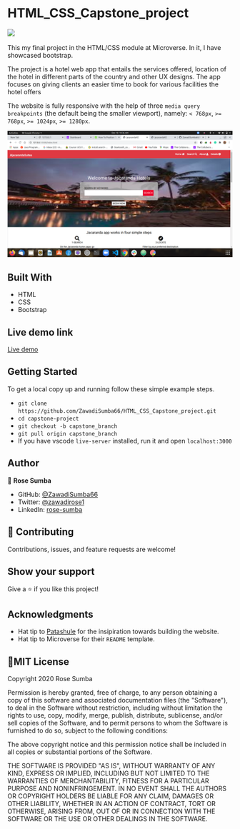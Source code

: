 # HTML_CSS_Capstone_project

![](https://img.shields.io/badge/Microverse-blueviolet)

This my  final project in the HTML/CSS  module at Microverse. In it, I have showcased bootstrap.

The project is a hotel web app that entails the services offered, location of the hotel in different parts of the country and other UX designs. The app focuses on giving clients an easier time to book for various facilities the hotel offers

The website is fully responsive with the help of three `media query` `breakpoints` (the default being the smaller viewport), namely: `< 768px`, `>= 768px`, `>= 1024px`, `>= 1280px`.

![Screenshot of the Jacaranda Hotel Web app](images\Screenshot1.png)

## Built With

- HTML
- CSS
- Bootstrap

## Live demo link

 [Live demo](https://zawadisumba66.github.io/HTML_CSS_Capstone_project/)

## Getting Started

To get a local copy up and running follow these simple example steps.

- `git clone https://github.com/ZawadiSumba66/HTML_CSS_Capstone_project.git`
- `cd capstone-project`
- `git checkout -b capstone_branch`
- `git pull origin capstone_branch`
- If you have vscode `live-server` installed, run it and open `localhost:3000`

## Author

👤 **Rose Sumba**

- GitHub: [@ZawadiSumba66](https://github.com/ZawadiSumba66)
- Twitter: [@zawadirose1](https://twitter.com/zawadirose1)
- LinkedIn: [rose-sumba](https://www.linkedin.com/in/rose-sumba-9b36401b5/)

## 🤝 Contributing

Contributions, issues, and feature requests are welcome!

## Show your support

Give a ⭐️ if you like this project!

## Acknowledgments

- Hat tip to [Patashule](https://www.behance.net/gallery/25563385/PatashuleKE) for the insipiration towards building the website.
- Hat tip to Microverse for their `README` template.

## 📝MIT License

Copyright 2020 Rose Sumba

Permission is hereby granted, free of charge, to any person obtaining a copy of this software and associated documentation files (the "Software"), to deal in the Software without restriction, including without limitation the rights to use, copy, modify, merge, publish, distribute, sublicense, and/or sell copies of the Software, and to permit persons to whom the Software is furnished to do so, subject to the following conditions:

The above copyright notice and this permission notice shall be included in all copies or substantial portions of the Software.

THE SOFTWARE IS PROVIDED "AS IS", WITHOUT WARRANTY OF ANY KIND, EXPRESS OR IMPLIED, INCLUDING BUT NOT LIMITED TO THE WARRANTIES OF MERCHANTABILITY, FITNESS FOR A PARTICULAR PURPOSE AND NONINFRINGEMENT. IN NO EVENT SHALL THE AUTHORS OR COPYRIGHT HOLDERS BE LIABLE FOR ANY CLAIM, DAMAGES OR OTHER LIABILITY, WHETHER IN AN ACTION OF CONTRACT, TORT OR OTHERWISE, ARISING FROM, OUT OF OR IN CONNECTION WITH THE SOFTWARE OR THE USE OR OTHER DEALINGS IN THE SOFTWARE.
